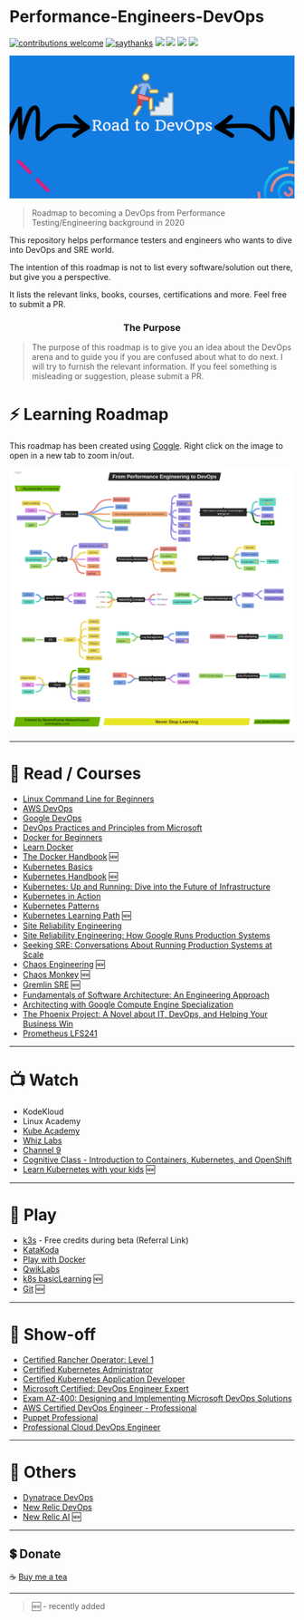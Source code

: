 # Performance-Engineers-DevOps

[![contributions welcome](https://img.shields.io/badge/contributions-welcome-1EAEDB)]()
[![saythanks](https://img.shields.io/badge/say-thanks-1EAEDB.svg)](https://saythanks.io/to/catch.nkn%40gmail.com)
[![](https://img.shields.io/badge/license-MIT-0a0a0a.svg?style=flat&colorA=1EAEDB)](https://qainsights.com)
[![](https://img.shields.io/badge/%E2%9D%A4-QAInsights-0a0a0a.svg?style=flat&colorA=1EAEDB)](https://qainsights.com)
[![](https://img.shields.io/badge/%E2%9D%A4-YouTube%20Channel-0a0a0a.svg?style=flat&colorA=1EAEDB)](https://www.youtube.com/user/QAInsights?sub_confirmation=1)
[![](https://img.shields.io/badge/donate-paypal-1EAEDB)](https://www.paypal.com/paypalme/NAVEENKUMARN)

![Performance Engineers DevOps Roadmap](/assets/Performance-Engineers-DevOps-Banner.png)


> Roadmap to becoming a DevOps from Performance Testing/Engineering background in 2020

This repository helps performance testers and engineers who wants to dive into DevOps and SRE world.

The intention of this roadmap is not to list every software/solution out there, but give you a perspective.

It lists the relevant links, books, courses, certifications and more. Feel free to submit a PR.

<h3 align="center"><strong>The Purpose</strong></h3>

> The purpose of this roadmap is to give you an idea about the DevOps arena and to guide you if you are confused about what to do next. I will try to furnish the relevant information. If you feel something is misleading or suggestion, please submit a PR.

# ⚡ Learning Roadmap

This roadmap has been created using [Coggle](https://coggle.it/recommend/5f319149992aa26cd62beaae). Right click on the image to open in a new tab to zoom in/out.

![Roadmap](/assets/Roadmap.png)

---

# 📖 Read / Courses
* [Linux Command Line for Beginners](https://ubuntu.com/tutorials/command-line-for-beginners#1-overview)  
* [AWS DevOps](https://aws.amazon.com/devops/)
* [Google DevOps](https://cloud.google.com/devops)
* [DevOps Practices and Principles from Microsoft](https://www.edx.org/course/devops-practices-and-principles)  
* [Docker for Beginners](https://docker-curriculum.com/)
* [Learn Docker](https://learndocker.online/)
* [The Docker Handbook](https://github.com/fhsinchy/docker-handbook-projects) 🆕  
* [Kubernetes Basics](https://kubernetes.io/docs/tutorials/kubernetes-basics/)
* [Kubernetes Handbook](https://github.com/fhsinchy/kubernetes-handbook-projects) 🆕
* [Kubernetes: Up and Running: Dive into the Future of Infrastructure](https://amzn.to/2PuoSjx)
* [Kubernetes in Action](https://www.manning.com/books/kubernetes-in-action)
* [Kubernetes Patterns](https://www.redhat.com/en/engage/kubernetes-containers-architecture-s-201910240918)  
* [Kubernetes Learning Path](https://azure.microsoft.com/en-us/resources/kubernetes-learning-path) 🆕
* [Site Reliability Engineering](https://landing.google.com/sre/)
* [Site Reliability Engineering: How Google Runs Production Systems](https://amzn.to/33yoIzZ)
* [Seeking SRE: Conversations About Running Production Systems at Scale](https://amzn.to/33x2VZk)  
* [Chaos Engineering](https://www.gremlin.com/chaos-engineering/) 🆕
* [Chaos Monkey](https://www.gremlin.com/chaos-monkey/) 🆕
* [Gremlin SRE](https://www.gremlin.com/site-reliability-engineering) 🆕  
* [Fundamentals of Software Architecture: An Engineering Approach](https://amzn.to/3igKQTG)
* [Architecting with Google Compute Engine Specialization](https://www.coursera.org/specializations/gcp-architecture?)
* [The Phoenix Project: A Novel about IT, DevOps, and Helping Your Business Win](https://amzn.to/3gyctHe)  
* [Prometheus LFS241](https://found.ee/R503)  

---

# 📺 Watch 

* KodeKloud
* Linux Academy
* [Kube Academy](https://kube.academy/)
* [Whiz Labs](https://found.ee/JsuU)
* [Channel 9](https://channel9.msdn.com/Shows/DevOps-Lab)
* [Cognitive Class - Introduction to Containers, Kubernetes, and OpenShift](https://cognitiveclass.ai/courses/kubernetes-course)
* [Learn Kubernetes with your kids](https://redhat.lookbookhq.com/c/ne-bpmp_esi?x=Z3V20d&sc_cid=7013a000002gmsuAAA) 🆕

---

# 🏑 Play

* [k3s](https://bit.ly/30Rkx0B) - Free credits during beta (Referral Link)
* [KataKoda](https://www.katacoda.com/)
* [Play with Docker](https://labs.play-with-docker.com/)
* [QwikLabs](https://www.qwiklabs.com/)
* [k8s basicLearning](https://github.com/knrt10/kubernetes-basicLearning) 🆕
* [Git](https://learngitbranching.js.org/) 🆕

---

# 🎉 Show-off 

* [Certified Rancher Operator: Level 1](https://academy.rancher.com/courses/course-v1:RANCHER+K101+2019/about)
* [Certified Kubernetes Administrator](https://qain.si/cka)
* [Certified Kubernetes Application Developer](https://qain.si/ckad)
* [Microsoft Certified: DevOps Engineer Expert](https://docs.microsoft.com/en-us/learn/certifications/devops-engineer)
* [Exam AZ-400: Designing and Implementing Microsoft DevOps Solutions](https://docs.microsoft.com/en-us/learn/certifications/exams/az-400)
* [AWS Certified DevOps Engineer - Professional](https://aws.amazon.com/certification/certified-devops-engineer-professional/)
* [Puppet Professional](https://puppet.com/learning-training/certification/)
* [Professional Cloud DevOps Engineer](https://cloud.google.com/certification/cloud-devops-engineer)

---

# 📌 Others 

* [Dynatrace DevOps](https://www.dynatrace.com/resources/ebooks/what-is-devops-and-release-management/)
* [New Relic DevOps](https://newrelic.com/devops/)
* [New Relic AI](https://newr.ai/) 🆕

---

## 💲 Donate
☕ <a target="_blank" href="https://www.buymeacoffee.com/qainsights">Buy me a tea</a>

---

> 🆕 - recently added
